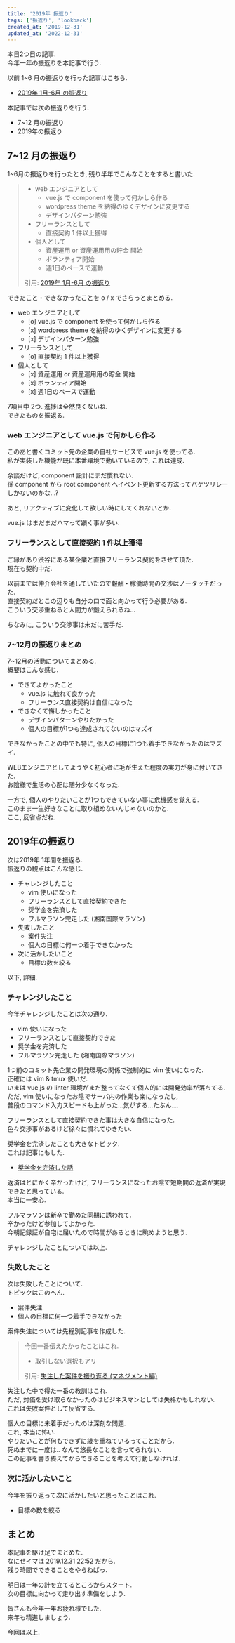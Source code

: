 ```yaml
---
title: '2019年 振返り'
tags: ['振返り', 'lookback']
created_at: '2019-12-31'
updated_at: '2022-12-31'
---
```


本日2つ目の記事.  
今年一年の振返りを本記事で行う.

以前 1~6 月の振返りを行った記事はこちら.

- [2019年 1月-6月 の振返り](https://kengotakimoto.com/post-3128/)

本記事では次の振返りを行う.

- 7~12 月の振返り
- 2019年の振返り

## 7~12 月の振返り

1~6月の振返りを行ったとき, 残り半年でこんなことをすると書いた.

> - web エンジニアとして
>     - vue.js で component を使って何かしら作る
>     - wordpress theme を納得のゆくデザインに変更する
>     - デザインパターン勉強
> - フリーランスとして
>     - 直接契約 1 件以上獲得
> - 個人として
>     - 資産運用 or 資産運用用の貯金 開始
>     - ボランティア開始
>     - 週1日のペースで運動
>
> 引用: [2019年 1月-6月 の振返り](https://kengotakimoto.com/post-3128/)

できたこと・できなかったことを o / x でさらっとまとめる.

- web エンジニアとして
    - \[o\] vue.js で component を使って何かしら作る
    - \[x\] wordpress theme を納得のゆくデザインに変更する
    - \[x\] デザインパターン勉強
- フリーランスとして
    - \[o\] 直接契約 1 件以上獲得
- 個人として
    - \[x\] 資産運用 or 資産運用用の貯金 開始
    - \[x\] ボランティア開始
    - \[x\] 週1日のペースで運動

7項目中 2つ. 進捗は全然良くないね.  
できたものを振返る.

### web エンジニアとして vue.js で何かしら作る

このあと書くコミット先の企業の自社サービスで vue.js を使ってる.  
私が実装した機能が既に本番環境で動いているので, これは達成.

余談だけど, component 設計にまだ慣れない.  
孫 component から root component へイベント更新する方法ってバケツリレーしかないのかな...?

あと, リアクティブに変化して欲しい時にしてくれないとか.

vue.js はまだまだハマって躓く事が多い.

### フリーランスとして直接契約 1 件以上獲得

ご縁があり渋谷にある某企業と直接フリーランス契約をさせて頂た.  
現在も契約中だ.

以前までは仲介会社を通していたので報酬・稼働時間の交渉はノータッチだった.  
直接契約だとこの辺りも自分の口で面と向かって行う必要がある.  
こういう交渉重ねると人間力が鍛えられるね...

ちなみに, こういう交渉事は未だに苦手だ.

### 7~12月の振返りまとめ

7~12月の活動についてまとめる.  
概要はこんな感じ.

- できてよかったこと
    - vue.js に触れて良かった
    - フリーランス直接契約は自信になった
- できなくて悔しかったこと
    - デザインパターンやりたかった
    - 個人の目標が1つも達成されてないのはマズイ

できなかったことの中でも特に, 個人の目標に1つも着手できなかったのはマズイ.

WEBエンジニアとしてようやく初心者に毛が生えた程度の実力が身に付いてきた.  
お陰様で生活の心配は随分少なくなった.

一方で, 個人のやりたいことが1つもできていない事に危機感を覚える.  
このまま一生好きなことに取り組めないんじゃないのかと.  
ここ, 反省点だね.

## 2019年の振返り

次は2019年 1年間を振返る.  
振返りの観点はこんな感じ.

- チャレンジしたこと
    - vim 使いになった
    - フリーランスとして直接契約できた
    - 奨学金を完済した
    - フルマラソン完走した (湘南国際マラソン)
- 失敗したこと
    - 案件失注
    - 個人の目標に何一つ着手できなかった
- 次に活かしたいこと
    - 目標の数を絞る

以下, 詳細.

### チャレンジしたこと

今年チャレンジしたことは次の通り.

- vim 使いになった
- フリーランスとして直接契約できた
- 奨学金を完済した
- フルマラソン完走した (湘南国際マラソン)

1つ前のコミット先企業の開発環境の関係で強制的に vim 使いになった.  
正確には vim & tmux 使いだ.  
いまは vue.js の linter 環境がまだ整ってなくて個人的には開発効率が落ちてる.  
ただ, vim 使いになったお陰でサーバ内の作業も楽になったし,  
普段のコマンド入力スピードも上がった...気がする...たぶん....

フリーランスとして直接契約できた事は大きな自信になった.  
色々交渉事があるけど徐々に慣れてゆきたい.

奨学金を完済したことも大きなトピック.  
これは記事にもした.

- [奨学金を完済した話](https://kengotakimoto.com/post-3120/)

返済はとにかく辛かったけど, フリーランスになったお陰で短期間の返済が実現できたと思っている.  
本当に一安心.

フルマラソンは新卒で勤めた同期に誘われて.  
辛かったけど参加してよかった.  
今朝記録証が自宅に届いたので時間があるときに眺めようと思う.

チャレンジしたことについては以上.

### 失敗したこと

次は失敗したことについて.  
トピックはこのへん.

- 案件失注
- 個人の目標に何一つ着手できなかった

案件失注については先程別記事を作成した.

> 今回一番伝えたかったことはこれ.
>
> - 取引しない選択もアリ
>
> 引用: [失注した案件を振り返る (マネジメント編)](https://kengotakimoto.com/post-3139/)

失注した中で得た一番の教訓はこれ.  
ただ, 対価を受け取らなかったのはビジネスマンとしては失格かもしれない.  
これは失敗案件として反省する.

個人の目標に未着手だったのは深刻な問題.  
これ, 本当に怖い.  
やりたいことが何もできずに歳を重ねているってことだから.  
死ぬまでに一度は.. なんて悠長なことを言ってられない.  
この記事を書き終えてからできることを考えて行動しなければ.

### 次に活かしたいこと

今年を振り返って次に活かしたいと思ったことはこれ.

- 目標の数を絞る

## まとめ

本記事を駆け足でまとめた.  
なにせイマは 2019.12.31 22:52 だから.  
残り時間でできることをやらねばっ.

明日は一年の計を立てるところからスタート.  
次の目標に向かって走り出す準備をしよう.

皆さんも今年一年お疲れ様でした.  
来年も精進しましょう.

今回は以上.
